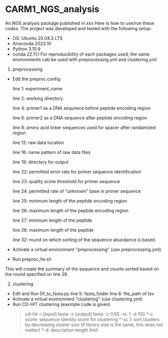 # CARM1_NGS_analysis
An NGS analysis package published in xxx
Here is how to use/run these codes.
The project was developed and tested with the following setup:
 - OS: Ubuntu 20.04.3 LTS
 - Anaconda 2022.10
 - Python 3.10.9
 - conda 22.11.1
For reproducibility of each packages used, the same environments cab be used with preprocessing.yml and clustering.yml


1) preprocessing

- Edit the preproc.config
  
    line 1: experiment_name

    line 2: working directory

    line 4: primer1 as a DNA sequnece before peptide encoding region

    line 6: primer2 as a DNA sequence after peptide encoding region

    line 8: amino acid linker sequences used for spacer after randamized region

    line 12: raw data location

    line 16: name pattern of raw data files

  	line 19: directory for output

    line 22: permitted error rate for primer sequence identification

  	line 23: quality score threshold for primer sequence

  	line 24: permitted rate of "unknown" base in primer sequence

  	line 25: minimum length of the peptide encoding region

  	line 26: maximum length of the peptide encoding region

    line 27: minimum length of the peptide

  	line 28: maximum length of the peptide 

    line 32: round on which sorting of the sequence abundance is based.
  
- Activate a virtual environment "preprocessing" (use preprocessing.yml)
- Run preproc_fw.sh

This will create the summary of the sequence and counts sorted based on the round specified on line 28.

 2) clustering
 
- Edit and Run Df_to_fasta.py
    line 5: fasta_folder
    line 6: file_path of tsv
- Activate a virtual environment "clustering" (use clustering.yml)
- Run CD-HIT clustering (eaxmple code is given) 
   >cd-hit -i [input].fasta -o [output].fasta -c 0.65 -sc 1 -d 100 
		*-c score: sequence identity score for clustering
		*-sc 1: sort clusters by decreasing cluster size (if library size is the same, this does not matter)
    *-d: description length limit


  
